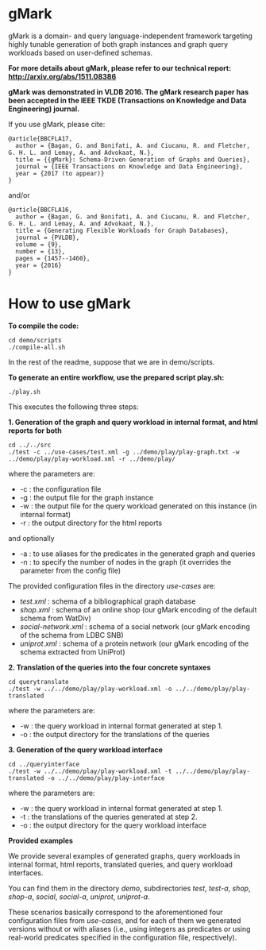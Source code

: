 # gMark

gMark is a domain- and query language-independent framework targeting highly tunable generation of both graph instances and graph query workloads based on user-defined schemas.

**For more details about gMark, please refer to our technical report: http://arxiv.org/abs/1511.08386**

**gMark was demonstrated in VLDB 2016. The gMark research paper has been accepted in the IEEE TKDE (Transactions on Knowledge and Data Engineering) journal.** 

If you use gMark, please cite:

    @article{BBCFLA17,
      author = {Bagan, G. and Bonifati, A. and Ciucanu, R. and Fletcher, G. H. L. and Lemay, A. and Advokaat, N.},
      title = {{gMark}: Schema-Driven Generation of Graphs and Queries},
      journal = {IEEE Transactions on Knowledge and Data Engineering},
      year = {2017 (to appear)}
    }

and/or

    @article{BBCFLA16,
      author = {Bagan, G. and Bonifati, A. and Ciucanu, R. and Fletcher, G. H. L. and Lemay, A. and Advokaat, N.},
      title = {Generating Flexible Workloads for Graph Databases},
      journal = {PVLDB},
      volume = {9},
      number = {13},
      pages = {1457--1460},
      year = {2016}
    }



# How to use gMark

**To compile the code:**

    cd demo/scripts
    ./compile-all.sh

In the rest of the readme, suppose that we are in demo/scripts.

**To generate an entire workflow, use the prepared script play.sh:**

    ./play.sh

This executes the following three steps:

**1. Generation of the graph and query workload in internal format, and html reports for both**

    cd ../../src
    ./test -c ../use-cases/test.xml -g ../demo/play/play-graph.txt -w ../demo/play/play-workload.xml -r ../demo/play/

where the parameters are:
- -c : the configuration file
- -g : the output file for the graph instance
- -w : the output file for the query workload generated on this instance (in internal format)
- -r : the output directory for the html reports

and optionally

- -a : to use aliases for the predicates in the generated graph and queries
- -n : to specify the number of nodes in the graph (it overrides the parameter from the config file)

The provided configuration files in the directory *use-cases* are:
- *test.xml* : schema of a bibliographical graph database
- *shop.xml* : schema of an online shop (our gMark encoding of the default schema from WatDiv)
- *social-network.xml* : schema of a social network (our gMark encoding of the schema from LDBC SNB)
- *uniprot.xml* : schema of a protein network (our gMark encoding of the schema extracted from UniProt)

**2. Translation of the queries into the four concrete syntaxes**

    cd querytranslate
    ./test -w ../../demo/play/play-workload.xml -o ../../demo/play/play-translated

where the parameters are:
- -w : the query workload in internal format generated at step 1.
- -o : the output directory for the translations of the queries

**3. Generation of the query workload interface**

    cd ../queryinterface
    ./test -w ../../demo/play/play-workload.xml -t ../../demo/play/play-translated -o ../../demo/play/play-interface

where the parameters are:
- -w : the query workload in internal format generated at step 1.
- -t : the translations of the queries generated at step 2.
- -o : the output directory for the query workload interface

**Provided examples**

We provide several examples of generated graphs, query workloads in internal format, html reports, translated queries, and query workload interfaces.

You can find them in the directory *demo*, subdirectories *test*, *test-a*, *shop*, *shop-a*, *social*, *social-a*, *uniprot*, *uniprot-a*. 

These scenarios basically correspond to the aforementioned four configuration files from *use-cases*, and for each of them we generated versions without or with aliases (i.e., using integers as predicates or using real-world predicates specified in the configuration file, respectively).
